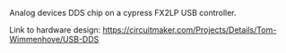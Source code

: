 Analog devices DDS chip on a cypress FX2LP USB controller.

Link to hardware design: https://circuitmaker.com/Projects/Details/Tom-Wimmenhove/USB-DDS

